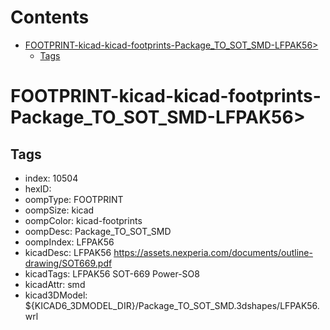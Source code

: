 



Contents
========

* [FOOTPRINT-kicad-kicad-footprints-Package_TO_SOT_SMD-LFPAK56>](#footprint-kicad-kicad-footprints-package_to_sot_smd-lfpak56)
	* [Tags](#tags)

# FOOTPRINT-kicad-kicad-footprints-Package_TO_SOT_SMD-LFPAK56>

## Tags

- index: 10504
- hexID: 
- oompType: FOOTPRINT
- oompSize: kicad
- oompColor: kicad-footprints
- oompDesc: Package_TO_SOT_SMD
- oompIndex: LFPAK56
- kicadDesc: LFPAK56 https://assets.nexperia.com/documents/outline-drawing/SOT669.pdf
- kicadTags: LFPAK56 SOT-669 Power-SO8
- kicadAttr: smd
- kicad3DModel: ${KICAD6_3DMODEL_DIR}/Package_TO_SOT_SMD.3dshapes/LFPAK56.wrl

